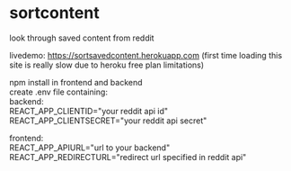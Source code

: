 # sortcontent
look through saved content from reddit

livedemo: https://sortsavedcontent.herokuapp.com
(first time loading this site is really slow due to heroku free plan limitations)

npm install in frontend and backend<br>
create .env file containing:<br>
backend:<br>
  REACT_APP_CLIENTID="your reddit api id"<br>
  REACT_APP_CLIENTSECRET="your reddit api secret"<br>
  
frontend:<br>
  REACT_APP_APIURL="url to your backend"<br>
  REACT_APP_REDIRECTURL="redirect url specified in reddit api"<br>
  
